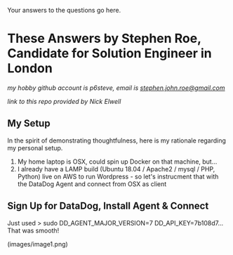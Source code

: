 Your answers to the questions go here.

# These Answers by Stephen Roe, Candidate for Solution Engineer in London

*my hobby github account is p6steve, email is stephen.john.roe@gmail.com*

*link to this repo provided by Nick Elwell*

## My Setup

In the spirit of demonstrating thoughtfulness, here is my rationale regarding my personal setup.

1. My home laptop is OSX, could spin up Docker on that machine, but...
2. I already have a LAMP build (Ubuntu 18.04 / Apache2 / mysql / PHP, Python) live on AWS to run Wordpress - so let's instrucment that with the DataDog Agent and connect from OSX as client

## Sign Up for DataDog, Install Agent & Connect

Just used > sudo DD_AGENT_MAJOR_VERSION=7 DD_API_KEY=7b108d7...  That was smooth!

(images/image1.png)


